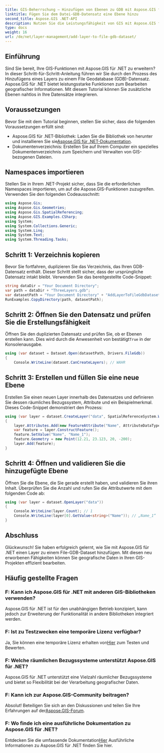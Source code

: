 ```yaml
---
title: GIS-Beherrschung – Hinzufügen von Ebenen zu GDB mit Aspose.GIS für .NET
linktitle: Fügen Sie dem Datei-GDB-Datensatz eine Ebene hinzu
second_title: Aspose.GIS .NET-API
description: Nutzen Sie die Leistungsfähigkeit von GIS mit Aspose.GIS für .NET! Erfahren Sie in dieser Schritt-für-Schritt-Anleitung, wie Sie Layer zu File-GDB-Datensätzen hinzufügen. #geografische Daten #Aspose #GIS
type: docs
weight: 16
url: /de/net/layer-management/add-layer-to-file-gdb-dataset/
---
```

## Einführung
Sind Sie bereit, Ihre GIS-Funktionen mit Aspose.GIS für .NET zu erweitern? In dieser Schritt-für-Schritt-Anleitung führen wir Sie durch den Prozess des Hinzufügens eines Layers zu einem File Geodatabase (GDB)-Datensatz. Aspose.GIS für .NET bietet leistungsstarke Funktionen zum Bearbeiten geografischer Informationen. Mit diesem Tutorial können Sie zusätzliche Ebenen nahtlos in Ihre Datensätze integrieren.
## Voraussetzungen
Bevor Sie mit dem Tutorial beginnen, stellen Sie sicher, dass die folgenden Voraussetzungen erfüllt sind:
-  Aspose.GIS für .NET-Bibliothek: Laden Sie die Bibliothek von herunter und installieren Sie sie[Aspose.GIS für .NET-Dokumentation](https://reference.aspose.com/gis/net/).
- Dokumentenverzeichnis: Erstellen Sie auf Ihrem Computer ein spezielles Dokumentenverzeichnis zum Speichern und Verwalten von GIS-bezogenen Dateien.
## Namespaces importieren
Stellen Sie in Ihrem .NET-Projekt sicher, dass Sie die erforderlichen Namespaces importieren, um auf die Aspose.GIS-Funktionen zuzugreifen. Verwenden Sie den folgenden Codeausschnitt:
```csharp
using Aspose.Gis;
using Aspose.Gis.Geometries;
using Aspose.Gis.SpatialReferencing;
using Aspose.GIS.Examples.CSharp;
using System;
using System.Collections.Generic;
using System.Linq;
using System.Text;
using System.Threading.Tasks;
```
## Schritt 1: Verzeichnis kopieren
Bevor Sie fortfahren, duplizieren Sie das Verzeichnis, das Ihren GDB-Datensatz enthält. Dieser Schritt stellt sicher, dass der ursprüngliche Datensatz intakt bleibt. Verwenden Sie das bereitgestellte Code-Snippet:
```csharp
string dataDir = "Your Document Directory";
var path = dataDir + "ThreeLayers.gdb";
var datasetPath = "Your Document Directory" + "AddLayerToFileGdbDataset_out.gdb";
RunExamples.CopyDirectory(path, datasetPath);
```
## Schritt 2: Öffnen Sie den Datensatz und prüfen Sie die Erstellungsfähigkeit
 Öffnen Sie den duplizierten Datensatz und prüfen Sie, ob er Ebenen erstellen kann. Dies wird durch die Anwesenheit von bestätigt`True` in der Konsolenausgabe.
```csharp
using (var dataset = Dataset.Open(datasetPath, Drivers.FileGdb))
{
    Console.WriteLine(dataset.CanCreateLayers); // WAHR
```
## Schritt 3: Erstellen und füllen Sie eine neue Ebene
Erstellen Sie einen neuen Layer innerhalb des Datensatzes und definieren Sie dessen räumliches Bezugssystem, Attribute und ein Beispielmerkmal. Dieses Code-Snippet demonstriert den Prozess:
```csharp
using (var layer = dataset.CreateLayer("data", SpatialReferenceSystem.Wgs84))
{
    layer.Attributes.Add(new FeatureAttribute("Name", AttributeDataType.String));
    var feature = layer.ConstructFeature();
    feature.SetValue("Name", "Name_1");
    feature.Geometry = new Point(12.21, 23.123, 20, -200);
    layer.Add(feature);
}
```
## Schritt 4: Öffnen und validieren Sie die hinzugefügte Ebene
Öffnen Sie die Ebene, die Sie gerade erstellt haben, und validieren Sie ihren Inhalt. Überprüfen Sie die Anzahl und rufen Sie die Attributwerte mit dem folgenden Code ab:
```csharp
using (var layer = dataset.OpenLayer("data"))
{
    Console.WriteLine(layer.Count); // 1
    Console.WriteLine(layer[0].GetValue<string>("Name")); // „Name_1“
}
```
## Abschluss
Glückwunsch! Sie haben erfolgreich gelernt, wie Sie mit Aspose.GIS für .NET einen Layer zu einem File-GDB-Dataset hinzufügen. Mit diesen neu erworbenen Fähigkeiten können Sie geografische Daten in Ihren GIS-Projekten effizient bearbeiten.
## Häufig gestellte Fragen
### F: Kann ich Aspose.GIS für .NET mit anderen GIS-Bibliotheken verwenden?
Aspose.GIS für .NET ist für den unabhängigen Betrieb konzipiert, kann jedoch zur Erweiterung der Funktionalität in andere Bibliotheken integriert werden.
### F: Ist zu Testzwecken eine temporäre Lizenz verfügbar?
 Ja, Sie können eine temporäre Lizenz erhalten von[Hier](https://purchase.aspose.com/temporary-license/) zum Testen und Bewerten.
### F: Welche räumlichen Bezugssysteme unterstützt Aspose.GIS für .NET?
Aspose.GIS für .NET unterstützt eine Vielzahl räumlicher Bezugssysteme und bietet so Flexibilität bei der Verarbeitung geografischer Daten.
### F: Kann ich zur Aspose.GIS-Community beitragen?
 Absolut! Beteiligen Sie sich an den Diskussionen und teilen Sie Ihre Erfahrungen auf der[Aspose.GIS-Forum](https://forum.aspose.com/c/gis/33).
### F: Wo finde ich eine ausführliche Dokumentation zu Aspose.GIS für .NET?
 Entdecken Sie die umfassende Dokumentation[Hier](https://reference.aspose.com/gis/net/) Ausführliche Informationen zu Aspose.GIS für .NET finden Sie hier.